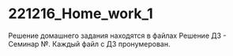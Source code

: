 # 221216_Home_work_1
Решение домашнего задания находятся в файлах Решение ДЗ  - Семинар №. Каждый файл с ДЗ пронумерован.
